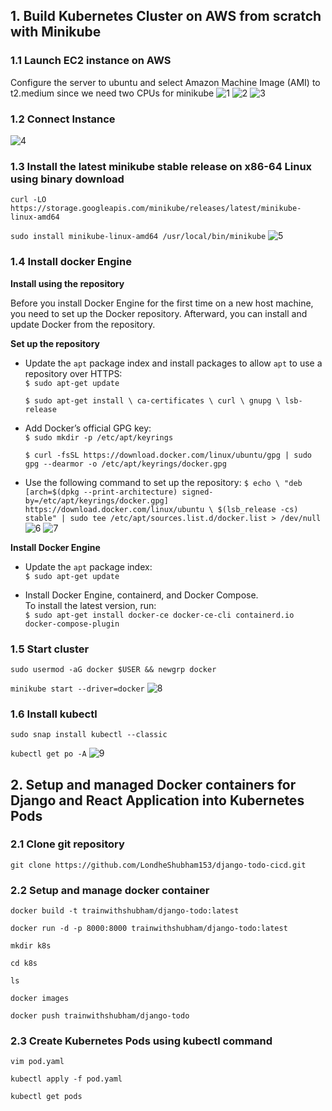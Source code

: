 ## 1. Build Kubernetes Cluster on AWS from scratch with Minikube

### 1.1 Launch EC2 instance on AWS 
Configure the server to ubuntu and select Amazon Machine Image (AMI) to t2.medium since we need two CPUs for minikube
![1](https://user-images.githubusercontent.com/102405945/213396420-624736cb-2157-4d79-b67b-f0222631511a.png)
![2](https://user-images.githubusercontent.com/102405945/213396586-e36f2a32-3f98-42ea-8fe1-f43ce9bf6368.png)
![3](https://user-images.githubusercontent.com/102405945/213396605-0567c58c-7983-4aa5-b10e-0eee3a7b49a9.png)


### 1.2 Connect Instance
![4](https://user-images.githubusercontent.com/102405945/213396632-ab831e30-98f6-4c13-9bc9-a37ce028bfec.png)


### 1.3 Install the latest minikube stable release on x86-64 Linux using binary download
`curl -LO https://storage.googleapis.com/minikube/releases/latest/minikube-linux-amd64` <br>

`sudo install minikube-linux-amd64 /usr/local/bin/minikube`
![5](https://user-images.githubusercontent.com/102405945/213396886-a1441f33-ddca-400a-bba2-e9b7c631d03f.png)


### 1.4 Install docker Engine
**Install using the repository** <br>

Before you install Docker Engine for the first time on a new host machine, you need to set up the Docker repository. Afterward, you can install and update Docker from the repository.

**Set up the repository**
- Update the `apt` package index and install packages to allow `apt` to use a repository over HTTPS:   
    `$ sudo apt-get update` <br>
    
    `$ sudo apt-get install \
        ca-certificates \
        curl \
        gnupg \
        lsb-release`
        
- Add Docker’s official GPG key:   
    `$ sudo mkdir -p /etc/apt/keyrings` <br>
    
    `$ curl -fsSL https://download.docker.com/linux/ubuntu/gpg | sudo gpg --dearmor -o /etc/apt/keyrings/docker.gpg`
    
- Use the following command to set up the repository:
    `$ echo \
      "deb [arch=$(dpkg --print-architecture) signed-by=/etc/apt/keyrings/docker.gpg] https://download.docker.com/linux/ubuntu \
      $(lsb_release -cs) stable" | sudo tee /etc/apt/sources.list.d/docker.list > /dev/null`
![6](https://user-images.githubusercontent.com/102405945/213397126-e577dacd-6edc-4bed-9086-ec17ffb5da90.png)
![7](https://user-images.githubusercontent.com/102405945/213397143-55fd3098-c348-4b59-a010-0e435a54faf7.png)


**Install Docker Engine**
- Update the `apt` package index:    
    `$ sudo apt-get update`
    
- Install Docker Engine, containerd, and Docker Compose.<br>
    To install the latest version, run:   
     `$ sudo apt-get install docker-ce docker-ce-cli containerd.io docker-compose-plugin`
    
    
### 1.5 Start cluster
`sudo usermod -aG docker $USER && newgrp docker`

`minikube start --driver=docker`
![8](https://user-images.githubusercontent.com/102405945/213397360-2e767004-af77-49c2-9af2-3f6231a4f08f.png)


### 1.6 Install kubectl
`sudo snap install kubectl --classic`

`kubectl get po -A`
![9](https://user-images.githubusercontent.com/102405945/213397414-34f1831e-6e46-4baf-8131-39c46c29801c.png)



## 2. Setup and managed Docker containers for Django and React Application into Kubernetes Pods

### 2.1 Clone git repository
`git clone https://github.com/LondheShubham153/django-todo-cicd.git`

### 2.2 Setup and manage docker container
`docker build -t trainwithshubham/django-todo:latest`

`docker run -d -p 8000:8000 trainwithshubham/django-todo:latest`

`mkdir k8s`

`cd k8s`

`ls`

`docker images`

`docker push trainwithshubham/django-todo`

### 2.3 Create Kubernetes Pods using kubectl command
`vim pod.yaml`

`kubectl apply -f pod.yaml`

`kubectl get pods`
